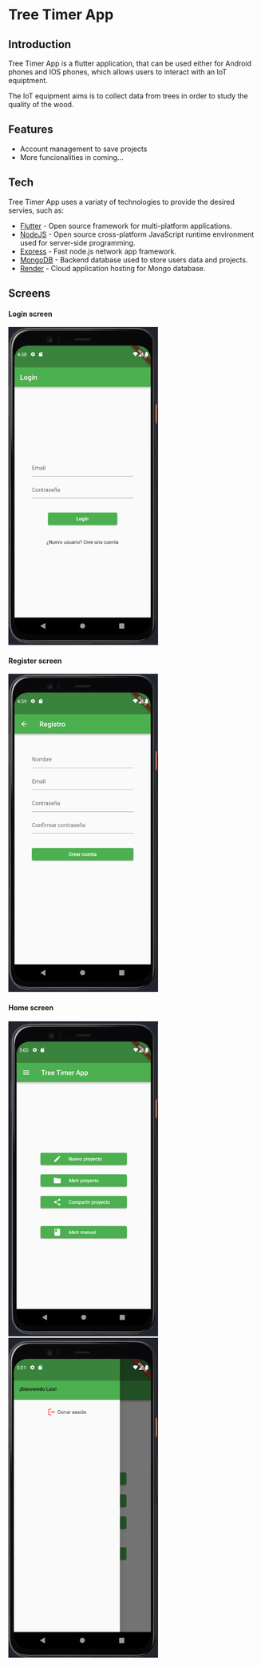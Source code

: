 # Tree Timer App
## Introduction

Tree Timer App is a flutter application, that can be used either for Android phones and IOS phones, which allows users to interact with an IoT equiptment.

The IoT equipment aims is to collect data from trees in order to study the quality of the wood.

## Features

- Account management to save projects
- More funcionalities in coming...

## Tech

Tree Timer App uses a variaty of technologies to provide the desired servies, such as:

- [Flutter] - Open source framework for multi-platform applications.
- [NodeJS]  - Open source cross-platform JavaScript runtime environment     used for server-side programming.
- [Express] - Fast node.js network app framework.
- [MongoDB] - Backend database used to store users data and projects.
- [Render]  - Cloud application hosting for Mongo database.

## Screens

#### Login screen
<img src="img/LoginScreenV1.PNG" alt="drawing" width="300"/>

#### Register screen
<img src="img/RegisterScreenV1.PNG" alt="drawing" width="300"/>

#### Home screen
<img src="img/HomeScreenV1_1.PNG" alt="drawing" width="300"/>
<img src="img/HomeScreenV1_2.PNG" alt="drawing" width="300"/>

[//]: # 
   
   [Flutter]: <https://flutter.dev>
   [NodeJS]: <https://nodejs.org/en/>
   [Express]: <http://expressjs.com>
   [MongoDB]: <https://www.mongodb.com>
   [Render]: <https://render.com>
